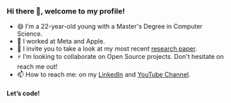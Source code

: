 ### Hi there 👋, welcome to my profile!

- 😄 I’m a 22-year-old young with a Master's Degree in Computer Science.
- 🔭 I worked at Meta and Apple.
- 🌱 I invite you to take a look at my most recent [research paper](https://doi.org/10.1109/ACCESS.2022.3211513).
- ⚡️ I’m looking to collaborate on Open Source projects. Don't hesitate on reach me out!
- 📫 How to reach me: on my [LinkedIn](https://www.linkedin.com/in/genaro-almaraz-143b6012a/) and [YouTube Channel](https://www.youtube.com/channel/UCBPY2M3ROE6RHqiL09GZgjA).

#### Let’s code!
